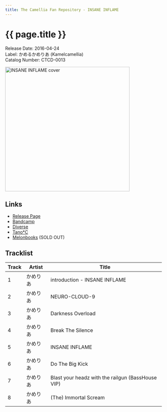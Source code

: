 ```yaml
---
title: The Camellia Fan Repository - INSANE INFLAME
---
```


# {{ page.title }}

Release Date: 2016-04-24  
Label: かめるかめりあ (Kamelcamellia)  
Catalog Number: CTCD-0013

<img src="https://f4.bcbits.com/img/a1344658725_0.jpg" alt="INSANE INFLAME cover" width="400" height="400">

## Links

* [Release Page](https://cametek.jp/inin)
* [Bandcamp](https://cametek.bandcamp.com/album/insane-inflame)
* [Diverse](https://diverse.direct/%e3%81%8b%e3%82%81%e3%82%8b%e3%81%8b%e3%82%81%e3%82%8a%e3%81%82/ctcd-0013/)
* [Tano*C](http://www.tanocstore.net/shopdetail/000000000770/)
* [Melonbooks](https://www.melonbooks.co.jp/detail/detail.php?product_id=160241) (SOLD OUT)

## Tracklist

Track | Artist | Title
------|--------|------
1 | かめりあ | introduction - INSANE INFLAME
2 | かめりあ | NEURO-CLOUD-9
3 | かめりあ | Darkness Overload
4 | かめりあ | Break The Silence
5 | かめりあ | INSANE INFLAME
6 | かめりあ | Do The Big Kick
7 | かめりあ | Blast your headz with the railgun (BassHouse VIP)
8 | かめりあ | (The) Immortal Scream
